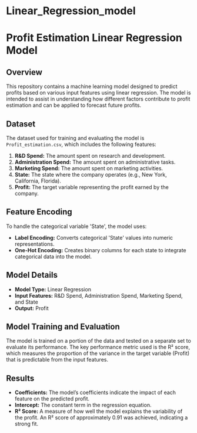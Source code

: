 # Linear_Regression_model
# Profit Estimation Linear Regression Model

## Overview

This repository contains a machine learning model designed to predict profits based on various input features using linear regression. The model is intended to assist in understanding how different factors contribute to profit estimation and can be applied to forecast future profits.

## Dataset

The dataset used for training and evaluating the model is `Profit_estimation.csv`, which includes the following features:

1. **R&D Spend:** The amount spent on research and development.
2. **Administration Spend:** The amount spent on administrative tasks.
3. **Marketing Spend:** The amount spent on marketing activities.
4. **State:** The state where the company operates (e.g., New York, California, Florida).
5. **Profit:** The target variable representing the profit earned by the company.

## Feature Encoding

To handle the categorical variable 'State', the model uses:
- **Label Encoding:** Converts categorical 'State' values into numeric representations.
- **One-Hot Encoding:** Creates binary columns for each state to integrate categorical data into the model.

## Model Details

- **Model Type:** Linear Regression
- **Input Features:** R&D Spend, Administration Spend, Marketing Spend, and State
- **Output:** Profit

## Model Training and Evaluation

The model is trained on a portion of the data and tested on a separate set to evaluate its performance. The key performance metric used is the R² score, which measures the proportion of the variance in the target variable (Profit) that is predictable from the input features.

## Results

- **Coefficients:** The model’s coefficients indicate the impact of each feature on the predicted profit.
- **Intercept:** The constant term in the regression equation.
- **R² Score:** A measure of how well the model explains the variability of the profit. An R² score of approximately 0.91 was achieved, indicating a strong fit.
